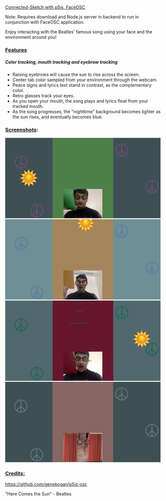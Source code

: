 <u>Connected-Sketch with p5js, FaceOSC</u>

Note: Requires download and Node.js server in backend to run in conjunction with FaceOSC application.



Enjoy interacting with the Beatles' famous song using your face and the environment around you!



### <u>Features</u>

##### Color tracking, mouth tracking and eyebrow tracking

- Raising eyebrows will cause the sun to rise across the screen.
- Center tab color sampled from your environment through the webcam.
- Peace signs and lyrics text stand in contrast, as the complementary color.
- Retro glasses track your eyes.
- As you open your mouth, the song plays and lyrics float from your tracked mouth.
- As the song progresses, the "nighttime" background becomes lighter as the sun rises, and eventually becomes blue.

### <u>Screenshots</u>:

<img src="p5_connected_client/images/green.jpg" width="500">

<img src="p5_connected_client/images/herecomes.jpg" width="500">

<img src="p5_connected_client/images/red.jpg" width="500">

<img src="p5_connected_client/images/closing.jpg" width="500">



### <u>Credits:</u>

https://github.com/genekogan/p5js-osc

"Here Comes the Sun" - Beatles